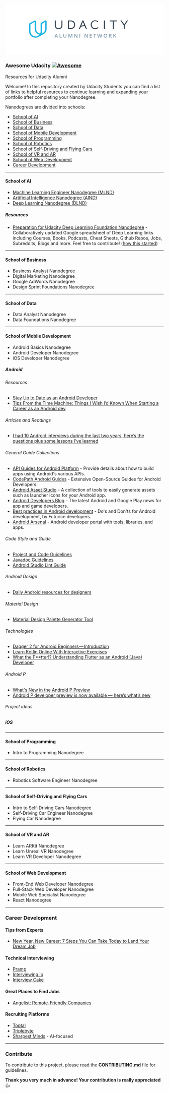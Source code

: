 ![Udacity Alumni Logo](img/alumni-logo.png)

### **Awesome Udacity** [![Awesome](https://cdn.rawgit.com/sindresorhus/awesome/d7305f38d29fed78fa85652e3a63e154dd8e8829/media/badge.svg)](https://github.com/sindresorhus/awesome)

Resources for Udacity Alumni

Welcome!  In this repository created by Udacity Students you can find a list of links to helpful resources to continue learning and expanding your portfolio after completing your Nanodegree.

Nanodegrees are divided into schools:

<!-- table of contents -->

- [School of AI](#school-of-ai)
- [School of Business](#school-of-business)
- [School of Data](#school-of-data)
- [School of Mobile Development](#school-of-mobile-development)
- [School of Programming](#school-of-programming)
- [School of Robotics](#school-of-robotics)
- [School of Self-Driving and Flying Cars](#school-of-self-driving-and-flying-cars)
- [School of VR and AR](#school-of-vr-and-ar)
- [School of Web Development](#school-of-web-development)
- [Career Development](#career-development)


---

<!-- resources -->

#### School of AI

* [Machine Learning Engineer Nanodegree (MLND)](https://www.udacity.com/course/machine-learning-engineer-nanodegree--nd009t)
* [Artificial Intelligence Nanodegree (AIND)](https://www.udacity.com/course/artificial-intelligence-nanodegree--nd889)
* [Deep Learning Nanodegree (DLND)](https://www.udacity.com/course/deep-learning-nanodegree--nd101)

##### Resources

* [Preparation for Udacity Deep Learning Foundation Nanodegree](https://docs.google.com/spreadsheets/d/1NZtIxDWiJ_B0UKhIDUk-wTZAT3Fxfh-fGwcQKXg1bQU/edit#gid=0) - Collaboratively updated Google spreadsheet of Deep Learning links including Courses, Books, Podcasts, Cheat Sheets, Github Repos, Jobs, Subreddits, Blogs and more. Feel free to contribute! ([how this started](https://knowledgesharing1141.wordpress.com/2017/03/01/blogging-the-udacity-deep-learning-foundation-nano-degree/))

---

#### School of Business

* Business Analyst Nanodegree
* Digital Marketing Nanodegree
* Google AdWords Nanodegree
* Design Sprint Foundations Nanodegree

---

#### School of Data

* Data Analyst Nanodegree
* Data Foundations Nanodegree

---

#### School of Mobile Development

* Android Basics Nanodegree
* Android Developer Nanodegree
* iOS Developer Nanodegree

##### Android

###### Resources
* [Stay Up to Date as an Android Developer](https://www.youtube.com/watch?v=1QUMtQyvKYs&feature=youtu.be)
* [Tips From the Time Machine: Things I Wish I’d Known When Starting a Career as an Android dev](https://chicagoroboto.com/sessions/tips-time-machine-things-wish-id-known-starting-career-android-dev/)

###### Articles and Readings
* [I had 10 Android interviews during the last two years, here’s the questions plus some lessons I’ve learned](https://android.jlelse.eu/i-had-10-android-interviews-during-the-last-two-years-heres-the-questions-plus-some-lessons-i-ve-cdc583dfbc65?gi=7fc5f5fbdae4)

###### General Guide Collections
* [API Guides for Android Platform](https://developer.android.com/guide/index.html) - Provide details about how to build apps using Android's various APIs.
* [CodePath Android Guides](https://github.com/codepath/android_guides/wiki) - Extensive Open-Source Guides for Android Developers.
* [Android Asset Studio](https://romannurik.github.io/AndroidAssetStudio/index.html) - A collection of tools to easily generate assets such as launcher icons for your Android app.
* [Android Developers Blog](https://android-developers.googleblog.com/) - The latest Android and Google Play news for app and game developers.
* [Best practices in Android development](https://github.com/futurice/android-best-practices) - Do's and Don'ts for Android development, by Futurice developers.
* [Android Arsenal](https://android-arsenal.com/) - Android developer portal with tools, libraries, and apps.

###### Code Style and Guide
* [Project and Code Guidelines](https://github.com/ribot/android-guidelines/blob/master/project_and_code_guidelines.md)
* [Javadoc Guidelines](http://www.oracle.com/technetwork/java/javase/documentation/index-137868.html)
* [Android Studio Lint Guide](https://developer.android.com/studio/write/lint.html)

###### Android Design 
* [Daily Android resources for designers](https://www.uplabs.com/android)

###### Material Design
* [Material Design Palette Generator Tool](https://www.materialpalette.com/)

###### Technologies 
* [Dagger 2 for Android Beginners — Introduction](https://medium.com/@harivigneshjayapalan/dagger-2-for-android-beginners-introduction-be6580cb3edb)
* [Learn Kotlin Online With Interactive Exercises](https://try.kotlinlang.org/#/Examples/Hello,%20world!/Simplest%20version/Simplest%20version.kt)
* [What the F**tter!? Understanding Flutter as an Android (Java) Developer](https://medium.com/@daggerdwivedi/what-the-f-tter-understanding-flutter-as-an-android-java-developer-2158086a2bd9)

###### Android P
* [What's New in the Android P Preview](https://www.youtube.com/watch?v=LBBqTd6uOd4)
* [Android P developer preview is now available — here’s what’s new](https://www.theverge.com/2018/3/7/17088394/android-p-developer-preview-notifications-kotlin-microphone)

###### Project ideas


##### iOS

---

#### School of Programming

* Intro to Programming Nanodegree

---

#### School of Robotics

* Robotics Software Engineer Nanodegree

---

#### School of Self-Driving and Flying Cars

* Intro to Self-Driving Cars Nanodegree
* Self-Driving Car Engineer Nanodegree
* Flying Car Nanodegree

---

#### School of VR and AR

* Learn ARKit Nanodegree
* Learn Unreal VR Nanodegree
* Learn VR Developer Nanodegree

---

#### School of Web Development

* Front-End Web Developer Nanodegree
* Full-Stack Web Developer Nanodegree
* Mobile Web Specialist Nanodegree
* React Nanodegree

---

### Career Development

#### Tips from Experts

* [New Year, New Career: 7 Steps You Can Take Today to Land Your Dream Job](https://www.youtube.com/watch?v=JxLQ7UV321Q&feature=youtu.be&t=43m11s)

<!-- #### General Interviewing Resources -->

#### Technical Interviewing 

* [Pramp](http://pramp.com)
* [Interviewing.io](http://interviewing.io)
* [Interview Cake](https://www.interviewcake.com/)

#### Great Places to Find Jobs

* [Angelist: Remote-Friendly Companies](https://angel.co/job-collections/23-remote-friendly-companies)

#### Recruiting Platforms

* [Toptal](https://www.toptal.com/)
* [Triplebyte](https://triplebyte.com/)
* [Sharpest Minds](http://www.sharpestminds.com/) - AI-focused

---

### Contribute

To contribute to this project, please read the [**CONTRIBUTING.md**](CONTRIBUTING.md) file for guidelines. 

**Thank you very much in advance! Your contribution is really appreciated** 👍
